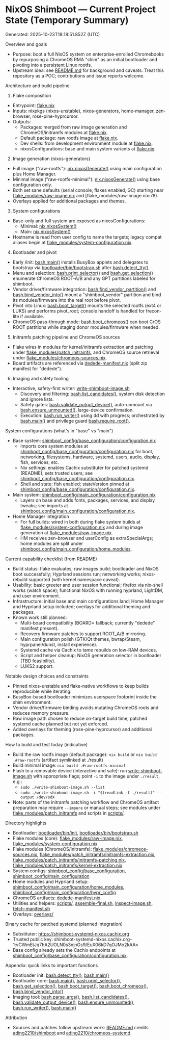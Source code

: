 # NixOS Shimboot — Current Project State (Temporary Summary)
Generated: 2025-10-23T18:18:51.852Z (UTC)

Overview and goals
- Purpose: boot a full NixOS system on enterprise-enrolled Chromebooks by repurposing a ChromeOS RMA "shim" as an initial bootloader and pivoting into a persistent Linux rootfs.
- Upstream idea: see [README.md](README.md) for background and caveats. Treat this repository as a POC; contributions and issue reports welcome.

Architecture and build pipeline
1) Flake composition
- Entrypoint: [flake.nix](flake.nix)
- Inputs: nixpkgs (nixos-unstable), nixos-generators, home-manager, zen-browser, rose-pine-hyprcursor.
- Outputs:
  - Packages: merged from raw image generation and ChromeOS/initramfs modules at [flake.nix](flake.nix:48).
  - Default package: raw rootfs image at [flake.nix](flake.nix:62).
  - Dev shells: from development environment module at [flake.nix](flake.nix:65).
  - nixosConfigurations: base and main system variants at [flake.nix](flake.nix:71).

2) Image generation (nixos-generators)
- Full image ("raw-rootfs"): [nix.nixosGenerate()](flake_modules/raw-image.nix:15) using main configuration plus Home Manager.
- Minimal image ("raw-rootfs-minimal"): [nix.nixosGenerate()](flake_modules/raw-image.nix:68) using base configuration only.
- Both set sane defaults (serial console, flakes enabled, GC) starting near [flake_modules/raw-image.nix](flake_modules/raw-image.nix:51) and [flake_modules/raw-image.nix:78).
- Overlays applied for additional packages and themes.

3) System configurations
- Base-only and full system are exposed as nixosConfigurations:
  - Minimal: [nix.nixosSystem()](flake_modules/system-configuration.nix:73)
  - Main: [nix.nixosSystem()](flake_modules/system-configuration.nix:80)
- Hostname is read from user config to name the targets; legacy compat aliases begin at [flake_modules/system-configuration.nix](flake_modules/system-configuration.nix:87).

4) Bootloader and pivot
- Early /init: [bash.main()](bootloader/bin/init:28) installs BusyBox applets and delegates to bootstrap via [bootloader/bin/bootstrap.sh](bootloader/bin/bootstrap.sh) after [bash.detect_tty()](bootloader/bin/init:13).
- Menu and selection: [bash.print_selector()](bootloader/bin/bootstrap.sh:226) and [bash.get_selection()](bootloader/bin/bootstrap.sh:256) enumerate ChromeOS ROOT-A/B and any GPT partitions labeled for shimboot.
- Vendor driver/firmware integration: [bash.find_vendor_partition()](bootloader/bin/bootstrap.sh:86) and [bash.bind_vendor_into()](bootloader/bin/bootstrap.sh:139) mount a "shimboot_vendor" partition and bind its modules/firmware into the real root before pivot.
- Pivot into Linux: [bash.boot_target()](bootloader/bin/bootstrap.sh:422) mounts the selected rootfs (ext4 or LUKS) and performs pivot_root; console handoff is handled for frecon-lite if available.
- ChromeOS pass-through mode: [bash.boot_chromeos()](bootloader/bin/bootstrap.sh:472) can boot CrOS ROOT partitions while staging donor modules/firmware when needed.

5) Initramfs patching pipeline and ChromeOS sources
- Flake wires in modules for kernel/initramfs extraction and patching under [flake_modules/patch_initramfs](flake_modules/patch_initramfs), and ChromeOS source retrieval under [flake_modules/chromeos-sources.nix](flake_modules/chromeos-sources.nix).
- Board artifacts are referenced via [dedede-manifest.nix](dedede-manifest.nix) (split zip manifest for "dedede").

6) Imaging and safety tooling
- Interactive, safety-first writer: [write-shimboot-image.sh](write-shimboot-image.sh)
  - Discovery and filtering: [bash.list_candidates()](write-shimboot-image.sh:407), system disk detection and ignore lists.
  - Safety gates: [bash.validate_output_device()](write-shimboot-image.sh:560), auto-unmount via [bash.ensure_unmounted()](write-shimboot-image.sh:526), large-device confirmation.
  - Execution: [bash.run_writer()](write-shimboot-image.sh:674) using dd with progress; orchestrated by [bash.main()](write-shimboot-image.sh:765) and privilege guard [bash.require_root()](write-shimboot-image.sh:170).

System configurations (what's in "base" vs "main")
- Base system: [shimboot_config/base_configuration/configuration.nix](shimboot_config/base_configuration/configuration.nix)
  - Imports core system modules at [shimboot_config/base_configuration/configuration.nix](shimboot_config/base_configuration/configuration.nix:9) for boot, networking, filesystems, hardware, systemd, users, audio, display, fish, services, etc.
  - Nix settings: enables Cachix substituter for patched systemd (README), sets trusted users; see [shimboot_config/base_configuration/configuration.nix](shimboot_config/base_configuration/configuration.nix:30).
  - Shell and state: fish enabled; stateVersion pinned at [shimboot_config/base_configuration/configuration.nix](shimboot_config/base_configuration/configuration.nix:37).
- Main system: [shimboot_config/main_configuration/configuration.nix](shimboot_config/main_configuration/configuration.nix)
  - Layers on base and adds fonts, packages, services, and display tweaks; see imports at [shimboot_config/main_configuration/configuration.nix](shimboot_config/main_configuration/configuration.nix:8).
- Home Manager integration
  - For full builds: wired in both during flake system builds at [flake_modules/system-configuration.nix](flake_modules/system-configuration.nix:43) and during image generation at [flake_modules/raw-image.nix](flake_modules/raw-image.nix:25).
  - HM receives zen-browser and userConfig as extraSpecialArgs; home modules are split under [shimboot_config/main_configuration/home_modules](shimboot_config/main_configuration/home_modules).

Current capability checklist (from README)
- Build status: flake evaluates; raw images build; bootloader and NixOS boot successfully; Hyprland sessions run; networking works; nixos-rebuild supported (with kernel namespace caveat).
- Usability: basic greeter and user session functional; firefox via nix-shell works (watch space); functional NixOS with running hyprland, LightDM, and user environment.
- Infrastructure: initial base and main configurations land; Home Manager and Hyprland setup included; overlays for additional theming and packages.
- Known work still planned:
  - Multi-board compatibility (BOARD= fallback; currently "dedede" manifest present).
  - Recovery firmware patches to support ROOT_A/B mirroring.
  - Main configuration polish (GTK/Qt themes, bwrap/Steam, hyprpanel/dunst, install experience).
  - Systemd cache via Cachix to tame rebuilds on low-RAM devices.
  - Script and helper cleanup; NixOS generation selector in bootloader (TBD feasibility).
  - LUKS2 support.

Notable design choices and constraints
- Pinned nixos-unstable and flake-native workflows to keep builds reproducible while iterating.
- BusyBox-based bootloader minimizes userspace footprint inside the shim environment.
- Vendor driver/firmware binding avoids mutating ChromeOS roots and reduces memory pressure.
- Raw image path chosen to reduce on-target build time; patched systemd cache planned but not yet enforced.
- Added overlays for theming (rose-pine-hyprcursor) and additional packages.

How to build and test today (indicative)
- Build the raw rootfs image (default package): `nix build` or `nix build .#raw-rootfs` (artifact symlinked at ./result)
- Build minimal image: `nix build .#raw-rootfs-minimal`
- Flash to a removable device (interactive and safe): run [write-shimboot-image.sh](write-shimboot-image.sh) with appropriate flags; point `-i` to the image under `./result`, e.g.:
  - `sudo ./write-shimboot-image.sh --list`
  - `sudo ./write-shimboot-image.sh -i "$(readlink -f ./result)" --output /dev/sdX`
- Note: parts of the initramfs patching workflow and ChromeOS artifact preparation may require `--impure` or manual steps; see modules under [flake_modules/patch_initramfs](flake_modules/patch_initramfs) and scripts in [scripts/](scripts/).

Directory highlights
- Bootloader: [bootloader/bin/init](bootloader/bin/init), [bootloader/bin/bootstrap.sh](bootloader/bin/bootstrap.sh)
- Flake modules (core): [flake_modules/raw-image.nix](flake_modules/raw-image.nix), [flake_modules/system-configuration.nix](flake_modules/system-configuration.nix)
- Flake modules (ChromeOS/initramfs): [flake_modules/chromeos-sources.nix](flake_modules/chromeos-sources.nix), [flake_modules/patch_initramfs/initramfs-extraction.nix](flake_modules/patch_initramfs/initramfs-extraction.nix), [flake_modules/patch_initramfs/initramfs-patching.nix](flake_modules/patch_initramfs/initramfs-patching.nix), [flake_modules/patch_initramfs/kernel-extraction.nix](flake_modules/patch_initramfs/kernel-extraction.nix)
- System configs: [shimboot_config/base_configuration](shimboot_config/base_configuration), [shimboot_config/main_configuration](shimboot_config/main_configuration)
- Home modules and Hyprland setup: [shimboot_config/main_configuration/home_modules](shimboot_config/main_configuration/home_modules), [shimboot_config/main_configuration/hypr_config](shimboot_config/main_configuration/hypr_config)
- ChromeOS artifacts: [dedede-manifest.nix](dedede-manifest.nix)
- Utilities and helpers: [scripts/](scripts/), [assemble-final.sh](assemble-final.sh), [inspect-image.sh](inspect-image.sh), [fetch-manifest.sh](fetch-manifest.sh)
- Overlays: [overlays/](overlays/)

Binary cache for patched systemd (planned integration)
- Substituter: https://shimboot-systemd-nixos.cachix.org
- Trusted public key: shimboot-systemd-nixos.cachix.org-1:vCWmEtJq7hA2UOLN0s3njnGs9/EuX06kD7qOJMo2kAA=
- Base config already sets the Cachix endpoints at [shimboot_config/base_configuration/configuration.nix](shimboot_config/base_configuration/configuration.nix:31).

Appendix: quick links to important functions
- Bootloader init: [bash.detect_tty()](bootloader/bin/init:13), [bash.main()](bootloader/bin/init:28)
- Bootloader core: [bash.main()](bootloader/bin/bootstrap.sh:608), [bash.print_selector()](bootloader/bin/bootstrap.sh:226), [bash.get_selection()](bootloader/bin/bootstrap.sh:256), [bash.boot_target()](bootloader/bin/bootstrap.sh:422), [bash.boot_chromeos()](bootloader/bin/bootstrap.sh:472), [bash.bind_vendor_into()](bootloader/bin/bootstrap.sh:139)
- Imaging tool: [bash.parse_args()](write-shimboot-image.sh:696), [bash.list_candidates()](write-shimboot-image.sh:407), [bash.validate_output_device()](write-shimboot-image.sh:560), [bash.ensure_unmounted()](write-shimboot-image.sh:526), [bash.run_writer()](write-shimboot-image.sh:674), [bash.main()](write-shimboot-image.sh:765)

Attribution
- Sources and patches follow upstream work: [README.md](README.md) credits [ading2210/shimboot](https://github.com/ading2210/shimboot) and [ading2210/chromeos-systemd](https://github.com/ading2210/chromeos-systemd).